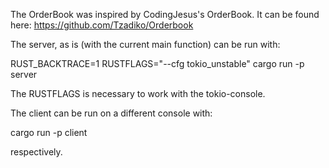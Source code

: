 The OrderBook was inspired by CodingJesus's OrderBook. It can be found here: https://github.com/Tzadiko/Orderbook

The server, as is (with the current main function) can be run with:

RUST_BACKTRACE=1 RUSTFLAGS="--cfg tokio_unstable" cargo run -p server

The RUSTFLAGS is necessary to work with the tokio-console.

The client can be run on a different console with:

cargo run -p client

respectively.
